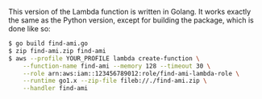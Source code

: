 This version of the Lambda function is written in Golang. It works
exactly the same as the Python version, except for building the
package, which is done like so:

```bash
$ go build find-ami.go
$ zip find-ami.zip find-ami
$ aws --profile YOUR_PROFILE lambda create-function \
    --function-name find-ami --memory 128 --timeout 30 \
    --role arn:aws:iam::123456789012:role/find-ami-lambda-role \
    --runtime go1.x --zip-file fileb://./find-ami.zip \
    --handler find-ami
```
